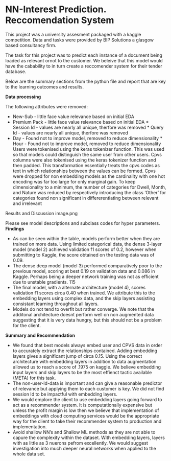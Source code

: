 # NN-Interest Prediction. Reccomendation System

This project was a university assesment packaged with a kaggle competition. Data and tasks were provided by BIP Solutions a glasgow based consultancy firm. 

The task for this project was to predict each instance of a document being loaded as relevant ornot to the customer. We beleive that this model would have the cabability to in turn create a reccomender system for their tender database. 

Below are the summary sections from the python file and report that are key to the learning outcomes and results. 

**Data processing**

The following attributes were removed:
* New-Sub - little face value relevance based on initial EDA
* Premium Pack - little face value relevance based on initial EDA * Session Id - values are nearly
all unique, therfore was removed * Query Id - values are nearly all unique, therfore was removed
* Day - Found not to improve model, removed to reduce dimensionality * Hour - Found not to
improve model, removed to reduce dimensionality
Users were tokenised using the keras tokenizer function. This was used so that models could
distinguish the same user from other users. Cpvs columns were also tokenised using the keras
tokenizer function and then padded. This transformation essentially treats the cpvs codes as text
in which relationships between the values can be formed. Cpvs were dropped for non embedding
models as the cardinality with one hot encoding was far too large for only marginal gain. To keep
dimensionality to a minimum, the number of categories for Dwell, Month, and Nature was reduced
by respectively introducing the class ‘Other’ for categories found non significant in differerentiating
between relevant and irrelevant

Results and Discussion
image.png

Please see model descriptions and subclass codes for hyper parameters.
**Findings**

* As can be seen within the table, models perform better when they are trained on more data.
Using limited categorical data, the dense 3-layer model (model 2) achieved validation f1 scores
of 0.2, however when submitting to Kaggle, the score obtained on the testing data was of
0.09.
* The dense deep model (model 3) performed comparatively poor to the previous model, scoring
at best 0.19 on validation data and 0.086 in Kaggle. Perhaps being a deeper network training
was not as efficient due to unstable gradients.
115
* The final model, with a alternate architecture (model 4), scores validation f1 scores circa 0.40
when trained. We attribute this to the embedding layers using complex data, and the skip
layers assisting consistant learning throughout all layers.
* Models do not tend to overfit but rather converge.
We note that the additonal architecture doesnt perform well on non augmented data suggesting
that it is very data hungry, but this should not be a problem for the client.


**Summary and Recommendation**
* We found that best models always embed user and CPVS data in order to accurately extract
the relationships contained. Adding embedding layers gives a significant jump of circa 0.15.
Using the correct architecture with embedding layers in addition to data augmentation allowed
us to reach a score of .1975 on kaggle. We believe embedding input layers and skip layers to
be the most effienct tactic available (META) for this task.
* The non-user-Id-data is important and can give a reasonable predictor of relevance but applying them to each customer is key. We did not find session Id to be impactful with embedding
layers.
* We would emplore the client to use embedding layers going forward to act as a recommender
system. It is computationally expensive but unless the profit margin is low then we believe
that implementation of embeddings with cloud computing services would be the appropriate
way for the client to take their recommender system to production and implementation.
* Avoid shallow NN’s and Shallow ML methods as they are not able to capure the complexity
within the dataset. With embedding layers, layers with as little as 3 nuerons pefrom excellently. We would suggest investigation into much deeper neural networks when applied to
the whole data set.


